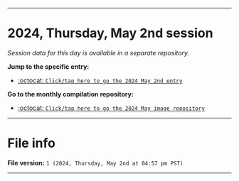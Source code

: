 
***

# 2024, Thursday, May 2nd session

_Session data for this day is available in a separate repository._

**Jump to the specific entry:**

- [:octocat: `Click/tap here to go the 2024 May 2nd entry`](https://github.com/seanpm2001/SeansLifeArchive_Images_ModernSmurfsVillage_Y2024_V5/tree/SeansLifeArchive_ModernSmurfsVillage_Y2024_V5_Main-dev/2024/05_May/02/)

**Go to the monthly compilation repository:**

- [:octocat: `Click/tap here to go the 2024 May image repository`](https://github.com/seanpm2001/SeansLifeArchive_Images_ModernSmurfsVillage_Y2024_V5/)

***

# File info

**File version:** `1 (2024, Thursday, May 2nd at 04:57 pm PST)`

***
